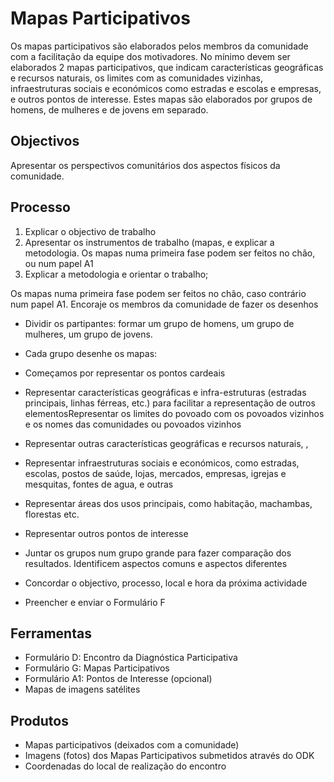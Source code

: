 # Mapas Participativos

Os mapas participativos são elaborados pelos membros da comunidade com a facilitação da equipe dos motivadores. No mínimo devem ser elaborados 2 mapas participativos, que indicam características geográficas e recursos naturais, os limites com as comunidades vizinhas, infraestruturas sociais e económicos como estradas e escolas e empresas, e outros pontos de interesse. Estes mapas são elaborados por grupos de homens, de mulheres e de jovens em separado.

## Objectivos

Apresentar os perspectivos comunitários dos aspectos físicos da comunidade.

## Processo

1. Explicar o objectivo de trabalho
2. Apresentar os instrumentos de trabalho \(mapas, e explicar a metodologia. Os mapas numa primeira fase podem ser feitos no chão, ou num papel A1
3. Explicar a metodologia e orientar o trabalho;

Os mapas numa primeira fase podem ser feitos no chão, caso contrário num papel A1. Encoraje os membros da comunidade de fazer os desenhos

* Dividir os partipantes: formar um grupo de homens, um grupo de mulheres, um grupo de jovens.
* Cada grupo desenhe os mapas:

* Começamos por representar os pontos cardeais

* Representar características geográficas e infra-estruturas \(estradas principais, linhas férreas, etc.\) para facilitar a representação de outros elementosRepresentar os limites do povoado com os povoados vizinhos e os nomes das comunidades ou povoados vizinhos
* Representar outras características geográficas e recursos naturais, ,
* Representar infraestruturas sociais e económicos, como estradas, escolas, postos de saúde, lojas, mercados, empresas, igrejas e mesquitas, fontes de agua, e outras
* Representar áreas dos usos principais, como habitação, machambas, florestas etc.
* Representar outros pontos de interesse

* Juntar os grupos num grupo grande para fazer comparação dos resultados. Identificem aspectos comuns e aspectos diferentes

* Concordar o objectivo, processo, local e hora da próxima actividade
* Preencher e enviar o Formulário F

## Ferramentas

* Formulário D: Encontro da Diagnóstica Participativa
* Formulário G: Mapas Participativos
* Formulário A1: Pontos de Interesse \(opcional\)
* Mapas de imagens satélites

## Produtos

* Mapas participativos \(deixados com a comunidade\)
* Imagens \(fotos\) dos Mapas Participativos submetidos através do ODK
* Coordenadas do local de realização do encontro



